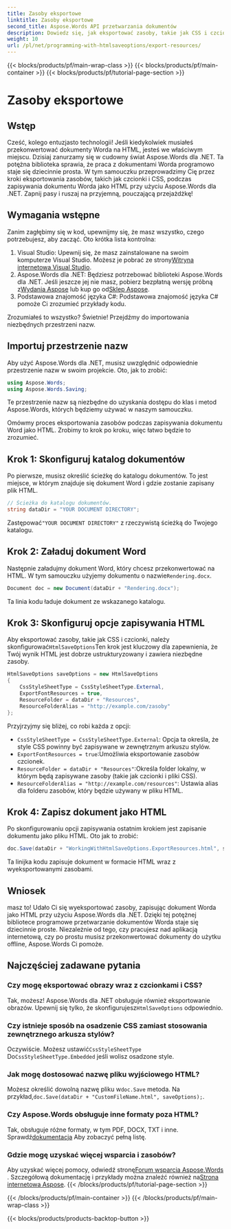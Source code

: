 ```yaml
---
title: Zasoby eksportowe
linktitle: Zasoby eksportowe
second_title: Aspose.Words API przetwarzania dokumentów
description: Dowiedz się, jak eksportować zasoby, takie jak CSS i czcionki, zapisując dokumenty Word jako HTML za pomocą Aspose.Words dla .NET. Postępuj zgodnie z naszym przewodnikiem krok po kroku.
weight: 10
url: /pl/net/programming-with-htmlsaveoptions/export-resources/
---
```


{{< blocks/products/pf/main-wrap-class >}}
{{< blocks/products/pf/main-container >}}
{{< blocks/products/pf/tutorial-page-section >}}

# Zasoby eksportowe

## Wstęp

Cześć, kolego entuzjasto technologii! Jeśli kiedykolwiek musiałeś przekonwertować dokumenty Worda na HTML, jesteś we właściwym miejscu. Dzisiaj zanurzamy się w cudowny świat Aspose.Words dla .NET. Ta potężna biblioteka sprawia, że praca z dokumentami Worda programowo staje się dziecinnie prosta. W tym samouczku przeprowadzimy Cię przez kroki eksportowania zasobów, takich jak czcionki i CSS, podczas zapisywania dokumentu Worda jako HTML przy użyciu Aspose.Words dla .NET. Zapnij pasy i ruszaj na przyjemną, pouczającą przejażdżkę!

## Wymagania wstępne

Zanim zagłębimy się w kod, upewnijmy się, że masz wszystko, czego potrzebujesz, aby zacząć. Oto krótka lista kontrolna:

1.  Visual Studio: Upewnij się, że masz zainstalowane na swoim komputerze Visual Studio. Możesz je pobrać ze strony[Witryna internetowa Visual Studio](https://visualstudio.microsoft.com/).
2.  Aspose.Words dla .NET: Będziesz potrzebować biblioteki Aspose.Words dla .NET. Jeśli jeszcze jej nie masz, pobierz bezpłatną wersję próbną z[Wydania Aspose](https://releases.aspose.com/words/net/) lub kup go od[Sklep Aspose](https://purchase.aspose.com/buy).
3. Podstawowa znajomość języka C#: Podstawowa znajomość języka C# pomoże Ci zrozumieć przykłady kodu.

Zrozumiałeś to wszystko? Świetnie! Przejdźmy do importowania niezbędnych przestrzeni nazw.

## Importuj przestrzenie nazw

Aby użyć Aspose.Words dla .NET, musisz uwzględnić odpowiednie przestrzenie nazw w swoim projekcie. Oto, jak to zrobić:

```csharp
using Aspose.Words;
using Aspose.Words.Saving;
```

Te przestrzenie nazw są niezbędne do uzyskania dostępu do klas i metod Aspose.Words, których będziemy używać w naszym samouczku.

Omówmy proces eksportowania zasobów podczas zapisywania dokumentu Word jako HTML. Zrobimy to krok po kroku, więc łatwo będzie to zrozumieć.

## Krok 1: Skonfiguruj katalog dokumentów

Po pierwsze, musisz określić ścieżkę do katalogu dokumentów. To jest miejsce, w którym znajduje się dokument Word i gdzie zostanie zapisany plik HTML.

```csharp
// Ścieżka do katalogu dokumentów.
string dataDir = "YOUR DOCUMENT DIRECTORY";
```

 Zastępować`"YOUR DOCUMENT DIRECTORY"` z rzeczywistą ścieżką do Twojego katalogu.

## Krok 2: Załaduj dokument Word

 Następnie załadujmy dokument Word, który chcesz przekonwertować na HTML. W tym samouczku użyjemy dokumentu o nazwie`Rendering.docx`.

```csharp
Document doc = new Document(dataDir + "Rendering.docx");
```

Ta linia kodu ładuje dokument ze wskazanego katalogu.

## Krok 3: Skonfiguruj opcje zapisywania HTML

Aby eksportować zasoby, takie jak CSS i czcionki, należy skonfigurować`HtmlSaveOptions`Ten krok jest kluczowy dla zapewnienia, że Twój wynik HTML jest dobrze ustrukturyzowany i zawiera niezbędne zasoby.

```csharp
HtmlSaveOptions saveOptions = new HtmlSaveOptions
{
    CssStyleSheetType = CssStyleSheetType.External,
    ExportFontResources = true,
    ResourceFolder = dataDir + "Resources",
    ResourceFolderAlias = "http://example.com/zasoby"
};
```

Przyjrzyjmy się bliżej, co robi każda z opcji:
- `CssStyleSheetType = CssStyleSheetType.External`: Opcja ta określa, że style CSS powinny być zapisywane w zewnętrznym arkuszu stylów.
- `ExportFontResources = true`:Umożliwia eksportowanie zasobów czcionek.
- `ResourceFolder = dataDir + "Resources"`:Określa folder lokalny, w którym będą zapisywane zasoby (takie jak czcionki i pliki CSS).
- `ResourceFolderAlias = "http://example.com/resources"`: Ustawia alias dla folderu zasobów, który będzie używany w pliku HTML.

## Krok 4: Zapisz dokument jako HTML

Po skonfigurowaniu opcji zapisywania ostatnim krokiem jest zapisanie dokumentu jako pliku HTML. Oto jak to zrobić:

```csharp
doc.Save(dataDir + "WorkingWithHtmlSaveOptions.ExportResources.html", saveOptions);
```

Ta linijka kodu zapisuje dokument w formacie HTML wraz z wyeksportowanymi zasobami.

## Wniosek

masz to! Udało Ci się wyeksportować zasoby, zapisując dokument Worda jako HTML przy użyciu Aspose.Words dla .NET. Dzięki tej potężnej bibliotece programowe przetwarzanie dokumentów Worda staje się dziecinnie proste. Niezależnie od tego, czy pracujesz nad aplikacją internetową, czy po prostu musisz przekonwertować dokumenty do użytku offline, Aspose.Words Ci pomoże.

## Najczęściej zadawane pytania

### Czy mogę eksportować obrazy wraz z czcionkami i CSS?
 Tak, możesz! Aspose.Words dla .NET obsługuje również eksportowanie obrazów. Upewnij się tylko, że skonfigurujesz`HtmlSaveOptions` odpowiednio.

### Czy istnieje sposób na osadzenie CSS zamiast stosowania zewnętrznego arkusza stylów?
 Oczywiście. Możesz ustawić`CssStyleSheetType` Do`CssStyleSheetType.Embedded` jeśli wolisz osadzone style.

### Jak mogę dostosować nazwę pliku wyjściowego HTML?
 Możesz określić dowolną nazwę pliku w`doc.Save` metoda. Na przykład,`doc.Save(dataDir + "CustomFileName.html", saveOptions);`.

### Czy Aspose.Words obsługuje inne formaty poza HTML?
 Tak, obsługuje różne formaty, w tym PDF, DOCX, TXT i inne. Sprawdź[dokumentacja](https://reference.aspose.com/words/net/) Aby zobaczyć pełną listę.

### Gdzie mogę uzyskać więcej wsparcia i zasobów?
Aby uzyskać więcej pomocy, odwiedź stronę[Forum wsparcia Aspose.Words](https://forum.aspose.com/c/words/8) . Szczegółową dokumentację i przykłady można znaleźć również na[Strona internetowa Aspose](https://reference.aspose.com/words/net/).
{{< /blocks/products/pf/tutorial-page-section >}}

{{< /blocks/products/pf/main-container >}}
{{< /blocks/products/pf/main-wrap-class >}}

{{< blocks/products/products-backtop-button >}}
